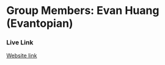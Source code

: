 # Group Members: Evan Huang (Evantopian)

### Live Link
[Website link](https://evantopian.github.io/Bank-Of-React/)

